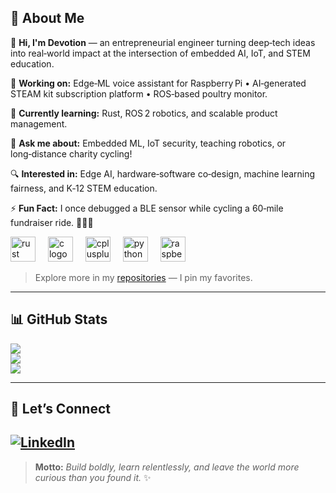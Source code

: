 

## 💫 About Me

👋 **Hi, I'm Devotion** — an entrepreneurial engineer turning deep‑tech ideas into real‑world impact at the intersection of embedded AI, IoT, and STEM education.

🔭 **Working on:** Edge‑ML voice assistant for Raspberry Pi • AI‑generated STEAM kit subscription platform • ROS‑based poultry monitor.

🌱 **Currently learning:** Rust, ROS 2 robotics, and scalable product management.

💬 **Ask me about:** Embedded ML, IoT security, teaching robotics, or long‑distance charity cycling!

🔍 **Interested in:** Edge AI, hardware‑software co‑design, machine learning fairness, and K‑12 STEM education.

⚡ **Fun Fact:** I once debugged a BLE sensor while cycling a 60‑mile fundraiser ride. 🚴‍♂️💨



<div align="left">
  <img src="https://cdn.jsdelivr.net/gh/devicons/devicon/icons/rust/rust-original.svg" height="40" alt="rust logo"  />
  <img width="12" />
  <img src="https://cdn.jsdelivr.net/gh/devicons/devicon/icons/c/c-original.svg" height="40" alt="c logo"  />
  <img width="12" />
  <img src="https://cdn.jsdelivr.net/gh/devicons/devicon/icons/cplusplus/cplusplus-original.svg" height="40" alt="cplusplus logo"  />
  <img width="12" />
  <img src="https://cdn.jsdelivr.net/gh/devicons/devicon/icons/python/python-original.svg" height="40" alt="python logo"  />
  <img width="12" />
  <img src="https://cdn.jsdelivr.net/gh/devicons/devicon/icons/raspberrypi/raspberrypi-original.svg" height="40" alt="raspberrypi logo"  />
</div>



<div align="left">
</div>

> Explore more in my [repositories](https://github.com/dvoeverything?tab=repositories) — I pin my favorites.

---

## 📊 GitHub Stats
![](https://github-readme-stats.vercel.app/api?username=dvoeverything&theme=algolia&hide_border=false&include_all_commits=false&count_private=false)<br/>
![](https://github-readme-streak-stats.herokuapp.com/?user=dvoeverything&theme=algolia&hide_border=false)<br/>
![](https://github-readme-stats.vercel.app/api/top-langs/?username=dvoeverything&theme=algolia&hide_border=false&include_all_commits=false&count_private=false&layout=compact)

---

## 🤝 Let’s Connect

[![LinkedIn](https://img.shields.io/badge/LinkedIn-blue?style=for-the-badge&logo=linkedin)](https://www.linkedin.com/in/devotion-chikutuva/) 
---

> **Motto:** *Build boldly, learn relentlessly, and leave the world more curious than you found it.* ✨
